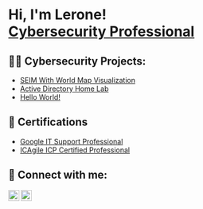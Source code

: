 <h1>Hi, I'm Lerone! <br/><a href="https://www.linkedin.com/in/leronebeck/"<a href="https://[https://www.linkedin.com/in/leronebeck/])">Cybersecurity Professional</a>

<h2>👨‍💻 Cybersecurity Projects:</h2>

- [SEIM With World Map Visualization](https://github.com/LeroneBeck1/SEIM-With-Windows-VM-Attach-Map)
- [Active Directory Home Lab](https://github.com/LeroneBeck1/Active-Directory-Home-Lab)
- [Hello World!](https://github.com/LeroneBeck1/Hello-World-)

<h2> 📄 Certifications</h2>

- [Google IT Support Professional](https://www.youtube.com)
- [ICAgile ICP Certified Professional](https://www.credly.com/earner/earned/badge/5b57a6f7-d096-4df1-8844-d07e71b560c2)

<h2> 🤳 Connect with me:</h2>

[<img align="left" alt="JoshMadakor | LinkedIn" width="22px" src="https://cdn.jsdelivr.net/npm/simple-icons@v3/icons/linkedin.svg" />][linkedin]
[<img align="left" alt="JoshMadakor | LinkedIn" width="22px" src="https://cdn.jsdelivr.net/npm/simple-icons@v3/icons/gmail.svg" />][linkedin]

[linkedin]: https://linkedin.com/in/leronebeck/
[gmail]: "mailto:your_email@example.com"

<!--
**LeroneBeck1/LeroneBeck1** is a ✨ _special_ ✨ repository because its `README.md` (this file) appears on your GitHub profile.

Here are some ideas to get you started:

- 🔭 I’m currently working on ...
- 🌱 I’m currently learning ...
- 👯 I’m looking to collaborate on ...
- 🤔 I’m looking for help with ...
- 💬 Ask me about ...
- 📫 How to reach me: ...
- 😄 Pronouns: ...
- ⚡ Fun fact: ...
-->
